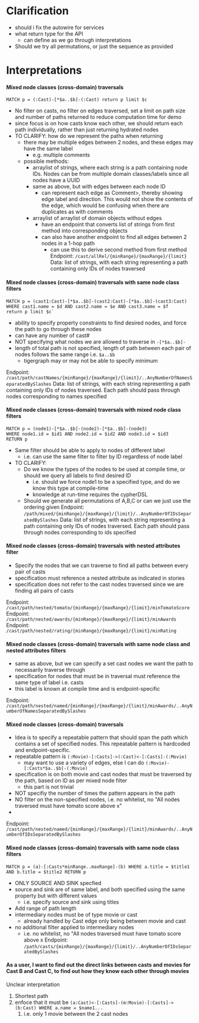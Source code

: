 # Clarification
- should i fix the autowire for services
- what return type for the API
    - can define as we go through interpretations
- Should we try all permutations, or just the sequence as provided
# Interpretations
#### Mixed node classes (cross-domain) traversals
`MATCH p = (:Cast)-[*$a..$b]-(:Cast) return p limit $c`
- No filter on casts, no filter on edges traversed, set a limit on path size and number of paths returned to reduce computation time for demo
- since focus is on how casts know each other, we should return each path individually, rather than just returning hydrated nodes
- TO CLARIFY: how do we represent the paths when returning
    - there may be multiple edges between 2 nodes, and these edges may have the same label
        - e.g. multiple comments
    - possible methods:
        - arraylist of strings, where each string is a path containing node IDs. Nodes can be from multiple domain classes/labels since all nodes have a UUID
        - same as above, but with edges between each node ID
            - can represent each edge as Comment>, thereby showing edge label and direction. This would not show the contents of the edge, which would be confusing when there are duplicates as with comments
        - arraylist of arraylist of domain objects without edges
            - have an endpoint that converts list of strings from first method into corresponding objects
            - can also have another endpoint to find all edges between 2 nodes in a 1-hop path
                - can use this to derive second method from first method
Endpoint: `/cast/allRel/{minRange}/{maxRange}/{limit}`
Data:
list of strings, with each string representing a path containing only IDs of nodes traversed

#### Mixed node classes (cross-domain) traversals with same node class filters
```cypher
MATCH p = (cast1:Cast)-[*$a..$b]-(cast2:Cast)-[*$a..$b]-(cast3:Cast)
WHERE cast1.name = $d AND cast2.name = $e AND cast3.name = $f
return p limit $c`
```
- ability to specify property constraints to find desired nodes, and force the path to go through these nodes
- can have any number of cast#
- NOT specifying what nodes we are allowed to traverse in `-[*$a..$b]-`
- length of total path is not specified, length of path between each pair of nodes follows the same range i.e. `$a..$b`
    - tigergraph may or may not be able to specify minimum

Endpoint: `/cast/path/castNames/{minRange}/{maxRange}/{limit}/..AnyNumberOfNamesSeparatedBySlashes`
Data:
list of strings, with each string representing a path containing only IDs of nodes traversed. Each path should pass through nodes corresponding to names specified

#### Mixed node classes (cross-domain) traversals with mixed node class filters
```cypher
MATCH p = (node1)-[*$a..$b]-(node2)-[*$a..$b]-(node3) 
WHERE node1.id = $id1 AND node2.id = $id2 AND node3.id = $id3 
RETURN p
```
- Same filter should be able to apply to nodes of different label
    - i.e. can use the same filter to filter by ID regardless of node label
- TO CLARIFY:
    - Do we know the types of the nodes to be used at compile time, or should we query all labels to find desired ID
        - i.e. should we force node1 to be a specified type, and do we know this type at compile-time
        - knowledge at run-time requires the cypherDSL
    - Should we generate all permutations of A,B,C or can we just use the ordering given
Endpoint: `/path/mixed/{minRange}/{maxRange}/{limit}/..AnyNumberOfIDsSeparatedBySlashes`
Data:
list of strings, with each string representing a path containing only IDs of nodes traversed. Each path should pass through nodes corresponding to ids specified

#### Mixed node classes (cross-domain) traversals with nested attributes filter
- Specify the nodes that we can traverse to find all paths between every pair of casts
- specification must reference a nested attribute as indicated in stories
- specification does not refer to the cast nodes traversed since we are finding all pairs of casts

Endpoint: `/cast/path/nested/tomato/{minRange}/{maxRange}/{limit}/minTomatoScore`
Endpoint: `/cast/path/nested/awards/{minRange}/{maxRange}/{limit}/minAwards`
Endpoint: `/cast/path/nested/rating/{minRange}/{maxRange}/{limit}/minRating`

#### Mixed node classes (cross-domain) traversals with same node class and nested attributes filters
- same as above, but we can specify a set cast nodes we want the path to necessarily traverse through
- specification for nodes that must be in traversal must reference the same type of label i.e. casts
- this label is known at compile time and is endpoint-specific

Endpoint: `/cast/path/nested/named/{minRange}/{maxRange}/{limit}/minAwards/..AnyNumberOfNamesSeparatedBySlashes`

#### Mixed node classes (cross-domain) traversals
- Idea is to specify a repeatable pattern that should span the path which contains a set of specified nodes. This repeatable pattern is hardcoded and endpoint-specific.
- repeatable pattern is `(:Movie)-[:Casts]->(:Cast)<-[:Casts]-(:Movie)`
    - may want to use a variety of edges, else I can do `(:Movie)-[:Casts*$a..$b]-(:Movie)`
- specification is on both movie and cast nodes that must be traversed by the path, based on ID as per mixed node filter
    - this part is not trivial
- NOT specifiy the number of times the pattern appears in the path
- NO filter on the non-specified nodes, i.e. no whitelist, no "All nodes traversed must have tomato score above x"
- 
Endpoint: `/cast/path/nested/named/{minRange}/{maxRange}/{limit}/minAwards/..AnyNumberOfIDsSeparatedBySlashes`

#### Mixed node classes (cross-domain) traversals with same node class filters
`MATCH p = (a)-[:Casts*minRange..maxRange]-(b) WHERE a.title = $title1 AND b.title = $title2 RETURN p`
- ONLY SOURCE AND SINK specfied
- source and sink are of same label, and both specified using the same property but with different values
    - i.e. specify source and sink using titles
- Add range of path length
- intermediary nodes must be of type movie or cast
    - already handled by Cast edge only being between movie and cast
- no additional filter applied to intermediary nodes
    -  i.e. no whitelist, no "All nodes traversed must have tomato score above x
Endpoint: `/path/casts/{minRange}/{maxRange}/{limit}/..AnyNumberOfIDsSeparatedBySlashes`

#### As a user, I want to find out the **direct links between casts and movies for Cast B and Cast C**, to find out how they know each other through movies
Unclear interpretation
1. Shortest path
2. enfoce that it must be `(a:Cast)<-[:Casts]-(m:Movie)-[:Casts]->(b:Cast) WHERE a.name = $name1...`
    1. i.e. only 1 movie between the 2 cast nodes